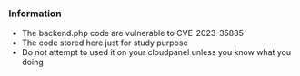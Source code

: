 ### Information
- The backend.php code are vulnerable to CVE-2023-35885
- The code stored here just for study purpose
- Do not attempt to used it on your cloudpanel unless you know what you doing
